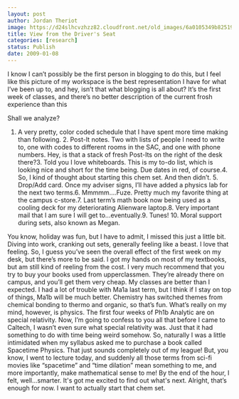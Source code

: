 ```yaml
---
layout: post
author: Jordan Theriot
image: https://d24slhcvzhzz82.cloudfront.net/old_images/6a0105349b8251970b010536b2f67d970b-500wi.jpg
title: View from the Driver's Seat
categories: [research]
status: Publish
date: 2009-01-08
---
```


I know I can’t possibly be the first person in blogging to do this, but I feel like this picture of my workspace is the best representation I have for what I’ve been up to, and hey, isn’t that what blogging is all about? It’s the first week of classes, and there’s no better description of the current frosh experience than this
 
Shall we analyze?
1. A very pretty, color coded schedule that I have spent more time making than following. 2. Post-It notes. Two with lists of people I need to write to, one with codes to different rooms in the SAC, and one with phone numbers. Hey, is that a stack of fresh Post-Its on the right of the desk there?3. Told you I love whiteboards. This is my to-do list, which is looking nice and short for the time being. Due dates in red, of course.4. So, I kind of thought about starting this chem set. And then didn’t. 5. Drop/Add card. Once my adviser signs, I’ll have added a physics lab for the next two terms.6. Mmmmm….Fuze. Pretty much my favorite thing at the campus c-store.7. Last term’s math book now being used as a cooling deck for my deteriorating Alienware laptop.8. Very important mail that I am sure I will get to…eventually.9. Tunes! 10. Moral support during sets, also known as Megan.

You know, holiday was fun, but I have to admit, I missed this just a little bit. Diving into work, cranking out sets, generally feeling like a beast. I love that feeling. 
So, I guess you’ve seen the overall effect of the first week on my desk, but there’s more to be said. I got my hands on most of my textbooks, but am still kind of reeling from the cost. I very much recommend that you try to buy your books used from upperclassmen. They’re already there on campus, and you’ll get them very cheap. My classes are better than I expected. I had a lot of trouble with Ma1a last term, but I think if I stay on top of things, Ma1b will be much better. Chemistry has switched themes from chemical bonding to thermo and organic, so that’s fun. What’s really on my mind, however, is physics. The first four weeks of Ph1b Analytic are on special relativity. Now, I’m going to confess to you all that before I came to Caltech, I wasn’t even sure what special relativity was. Just that it had something to do with time being weird somehow. So, naturally I was a little intimidated when my syllabus asked me to purchase a book called Spacetime Physics. That just sounds completely out of my league! But, you know, I went to lecture today, and suddenly all those terms from sci-fi movies like “spacetime” and “time dilation” mean something to me, and more importantly, make mathematical sense to me! By the end of the hour, I felt, well…smarter. It's got me excited to find out what's next. 
Alright, that’s enough for now. I want to actually start that chem set. 

